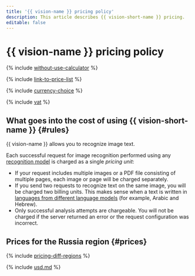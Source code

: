 ```yaml
---
title: '{{ vision-name }} pricing policy'
description: This article describes {{ vision-short-name }} pricing.
editable: false
---
```


# {{ vision-name }} pricing policy



{% include [without-use-calculator](../_includes/pricing/without-use-calculator.md) %}

{% include [link-to-price-list](../_includes/pricing/link-to-price-list.md) %}

{% include [currency-choice](../_includes/pricing/currency-choice.md) %}

{% include [vat](../_includes/vat.md) %}

## What goes into the cost of using {{ vision-short-name }} {#rules}

{{ vision-name }} allows you to recognize image text.

Each successful request for image recognition performed using any [recognition model](concepts/ocr/index.md#models) is charged as a single _pricing unit_:

* If your request includes multiple images or a PDF file consisting of multiple pages, each image or page will be charged separately.
* If you send two requests to recognize text on the same image, you will be charged two billing units. This makes sense when a text is written in [languages from different language models](./concepts/ocr/supported-languages.md) (for example, Arabic and Hebrew).
* Only successful analysis attempts are chargeable. You will not be charged if the server returned an error or the request configuration was incorrect.

## Prices for the Russia region {#prices}

{% include [pricing-diff-regions](../_includes/pricing-diff-regions.md) %}



{% include [usd.md](../_pricing/vision/usd.md) %}

